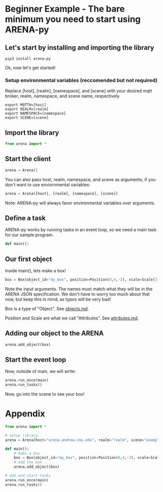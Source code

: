 # Beginner Example - The bare minimum you need to start using ARENA-py

## Let's start by installing and importing the library
```shell
pip3 install arena-py
```

Ok, now let's get started!

### Setup environmental variables (reccomended but not required)
Replace [host], [realm], [namespace], and [scene] with your desired mqtt broker, realm, namespace, and scene name, respectively.
```shell
export MQTTH=[host]
export REALM=[realm]
export NAMESPACE=[namespace]
export SCENE=[scene]
```

## Import the library
```python
from arena import *
```

## Start the client
```python
arena = Arena()
```
You can also pass host, realm, namespace, and scene as arguments, if you don't want to use enviornmental variables:
```python
arena = Arena([host], [realm], [namespace], [scene])
```
Note: ARENA-py will always favor environmental variables over arguments.

## Define a task
ARENA-py works by running tasks in an event loop, so we need a main task for our sample program.
```python
def main():
```

## Our first object
Inside main(), lets make a box!
```python
box = Box(object_id="my_box", position=Position(0,4,-2), scale=Scale(2,2,2))
```
Note the input arguments. The names must match what they will be in the ARENA JSON specification. We don't have to worry too much about that now, but keep this in mind, as typos will be very bad!

Box is a type of "Object". See [objects.md](objects.md).

Position and Scale are what we call "Attributes". See [attributes.md](attributes.md).

## Adding our object to the ARENA
```python
arena.add_object(box)
```

## Start the event loop
Now, outside of main, we will write:
```python
arena.run_once(main)
arena.run_tasks()
```

Now, go into the scene to see your box!

# Appendix
```python
from arena import *

# setup library
arena = Arena(host="arena.andrew.cmu.edu", realm="realm", scene="example")

def main():
    # make a box
    box = Box(object_id="my_box", position=Position(0,4,-2), scale=Scale(2,2,2))
    # add the box
    arena.add_object(box)

# add and start tasks
arena.run_once(main)
arena.run_tasks()
```
